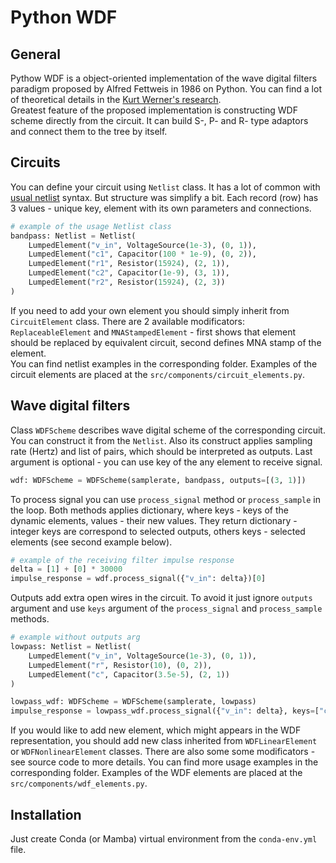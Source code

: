 # Python WDF

## General
Pythow WDF is a object-oriented implementation of the wave digital filters paradigm proposed by Alfred Fettweis in 1986 on Python. You can find a lot of theoretical details in the [Kurt Werner's research](https://stacks.stanford.edu/file/druid:jy057cz8322/KurtJamesWernerDissertation-augmented.pdf).\
Greatest feature of the proposed implementation is constructing WDF scheme directly from the circuit. It can build S-, P- and R- type adaptors and connect them to the tree by itself.

## Circuits
You can define your circuit using `Netlist` class. It has a lot of common with [usual netlist](https://en.wikipedia.org/wiki/Netlist) syntax. But structure was simplify a bit. Each record (row) has 3 values - unique key, element with its own parameters and connections.
```py
# example of the usage Netlist class
bandpass: Netlist = Netlist(
    LumpedElement("v_in", VoltageSource(1e-3), (0, 1)),
    LumpedElement("c1", Capacitor(100 * 1e-9), (0, 2)),
    LumpedElement("r1", Resistor(15924), (2, 1)),
    LumpedElement("c2", Capacitor(1e-9), (3, 1)),
    LumpedElement("r2", Resistor(15924), (2, 3))
)
```
If you need to add your own element you should simply inherit from `CircuitElement` class. There are 2 available modificators: `ReplaceableElement` and `MNAStampedElement` - first shows that element should be replaced by equivalent circuit, second defines MNA stamp of the element.\
You can find netlist examples in the corresponding folder. Examples of the circuit elements are placed at the `src/components/circuit_elements.py`.

## Wave digital filters
Class `WDFScheme` describes wave digital scheme of the corresponding circuit. You can construct it from the `Netlist`. Also its construct applies sampling rate (Hertz) and list of pairs, which should be interpreted as outputs. Last argument is optional - you can use key of the any element to receive signal.
```py
wdf: WDFScheme = WDFScheme(samplerate, bandpass, outputs=[(3, 1)])
```
To process signal you can use `process_signal` method or `process_sample` in the loop. Both methods applies dictionary, where keys - keys of the dynamic elements, values - their new values. They return dictionary - integer keys are correspond to selected outputs, others keys - selected elements (see second example below).
```py
# example of the receiving filter impulse response
delta = [1] + [0] * 30000
impulse_response = wdf.process_signal({"v_in": delta})[0]
```
Outputs add extra open wires in the circuit. To avoid it just ignore `outputs` argument and use `keys` argument of the `process_signal` and `process_sample` methods.
```py
# example without outputs arg
lowpass: Netlist = Netlist(
    LumpedElement("v_in", VoltageSource(1e-3), (0, 1)),
    LumpedElement("r", Resistor(10), (0, 2)),
    LumpedElement("c", Capacitor(3.5e-5), (2, 1))
)

lowpass_wdf: WDFScheme = WDFScheme(samplerate, lowpass)
impulse_response = lowpass_wdf.process_signal({"v_in": delta}, keys=["c"])["c"]
```
If you would like to add new element, which might appears in the WDF representation, you should add new class inherited from `WDFLinearElement` or `WDFNonlinearElement` classes. There are also some some modificators - see source code to more details.
You can find more usage examples in the corresponding folder. Examples of the WDF elements are placed at the `src/components/wdf_elements.py`.

## Installation
Just create Conda (or Mamba) virtual environment from the `conda-env.yml` file.